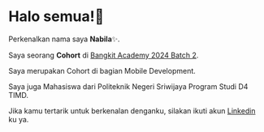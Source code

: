 # Halo semua!👋

Perkenalkan nama saya **Nabila**✨.<br>

Saya seorang **Cohort** di [Bangkit Academy 2024 Batch 2](https://grow.google/intl/id_id/bangkit/).<br>

Saya merupakan Cohort di bagian Mobile Development.<br>

Saya juga Mahasiswa dari Politeknik Negeri Sriwijaya Program Studi D4 TIMD.<br>

Jika kamu tertarik untuk berkenalan denganku, silakan ikuti akun [Linkedin](https://www.linkedin.com/in/nabila-229121289/) ku ya.
